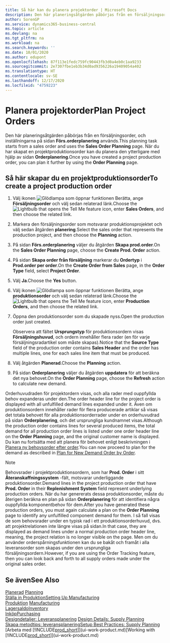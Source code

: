 ```yaml
---
title: Så här kan du planera projektorder | Microsoft Docs
description: Den här planeringsåtgärden påbörjas från en försäljningsorder, och inställningarna på sidan **Förs.orderplanering** används. När du har skapat en projektproduktionsorder kan du planera den ytterligare med hjälp av sidan **Orderplanering**.
author: SorenGP
ms.service: dynamics365-business-central
ms.topic: article
ms.devlang: na
ms.tgt_pltfrm: na
ms.workload: na
ms.search.keywords: ''
ms.date: 10/01/2020
ms.author: edupont
ms.openlocfilehash: 87f113e1fedc759fc90443fb3d0a4eb0c1aa9233
ms.sourcegitcommit: 2e7307fbe1eb3b34d0ad9356226a19409054a402
ms.translationtype: HT
ms.contentlocale: sv-SE
ms.lasthandoff: 12/17/2020
ms.locfileid: "4759223"
---
```

# <a name="plan-project-orders"></a><span data-ttu-id="4b5a7-104">Planera projektorder</span><span class="sxs-lookup"><span data-stu-id="4b5a7-104">Plan Project Orders</span></span>
<span data-ttu-id="4b5a7-105">Den här planeringsåtgärden påbörjas från en försäljningsorder, och inställningarna på sidan **Förs.orderplanering** används.</span><span class="sxs-lookup"><span data-stu-id="4b5a7-105">This planning task starts from a sales order and uses the **Sales Order Planning** page.</span></span> <span data-ttu-id="4b5a7-106">När du har skapat en projektproduktionsorder kan du planera den ytterligare med hjälp av sidan **Orderplanering**.</span><span class="sxs-lookup"><span data-stu-id="4b5a7-106">Once you have created a project production order, you can plan it further by using the **Order Planning** page.</span></span>  

## <a name="to-create-a-project-production-order"></a><span data-ttu-id="4b5a7-107">Så här skapar du en projektproduktionsorder</span><span class="sxs-lookup"><span data-stu-id="4b5a7-107">To create a project production order</span></span>  

1.  <span data-ttu-id="4b5a7-108">Välj ikonen ![Glödlampa som öppnar funktionen Berätta](media/ui-search/search_small.png "Berätta vad du vill göra"), ange **Försäljningsorder** och välj sedan relaterad länk.</span><span class="sxs-lookup"><span data-stu-id="4b5a7-108">Choose the ![Lightbulb that opens the Tell Me feature](media/ui-search/search_small.png "Tell me what you want to do") icon, enter **Sales Orders**, and then choose the related link.</span></span>  
2.  <span data-ttu-id="4b5a7-109">Markera den försäljningsorder som motsvarar produktionsprojektet och välj sedan åtgärden **planering**.</span><span class="sxs-lookup"><span data-stu-id="4b5a7-109">Select the sales order that represents the production project, and then choose the **Planning** action.</span></span>  
4.  <span data-ttu-id="4b5a7-110">På sidan **Förs.orderplanering** väljer du åtgärden **Skapa prod.order**.</span><span class="sxs-lookup"><span data-stu-id="4b5a7-110">On the **Sales Order Planning** page, choose  the **Create Prod. Order** action.</span></span>  
5.  <span data-ttu-id="4b5a7-111">På sidan **Skapa order från försäljning** markerar du **Ordertyp** i **Prod.order per order**.</span><span class="sxs-lookup"><span data-stu-id="4b5a7-111">On the **Create Order from Sales** page, in the **Order Type** field, select **Project Order**.</span></span>  
6.  <span data-ttu-id="4b5a7-112">Välj **Ja**.</span><span class="sxs-lookup"><span data-stu-id="4b5a7-112">Choose the **Yes** button.</span></span>  
7.  <span data-ttu-id="4b5a7-113">Välj ikonen ![Glödlampa som öppnar funktionen Berätta](media/ui-search/search_small.png "Berätta vad du vill göra"), ange **produktionsorder** och välj sedan relaterad länk.</span><span class="sxs-lookup"><span data-stu-id="4b5a7-113">Choose the ![Lightbulb that opens the Tell Me feature](media/ui-search/search_small.png "Tell me what you want to do") icon, enter **Production Orders**, and then choose the related link.</span></span>
8. <span data-ttu-id="4b5a7-114">Öppna den produktionsorder som du skapade nyss.</span><span class="sxs-lookup"><span data-stu-id="4b5a7-114">Open the production order just created.</span></span>  

    <span data-ttu-id="4b5a7-115">Observera att fältet **Ursprungstyp** för produktionsordern visas **Försäljningshuvud**, och ordern innehåller flera rader (en för varje försäljningsradartikel som måste skapas).</span><span class="sxs-lookup"><span data-stu-id="4b5a7-115">Notice that the **Source Type** field of the production order contains **Sales Header** and the order has multiple lines, one for each sales line item that must be produced.</span></span>  
9. <span data-ttu-id="4b5a7-116">Välj åtgärden **Planerad**.</span><span class="sxs-lookup"><span data-stu-id="4b5a7-116">Choose the **Planning** action.</span></span>
10. <span data-ttu-id="4b5a7-117">På sidan **Orderplanering** väljer du åtgärden **uppdatera** för att beräkna det nya behovet.</span><span class="sxs-lookup"><span data-stu-id="4b5a7-117">On the **Order Planning** page, choose the **Refresh** action to calculate new demand.</span></span>  

<span data-ttu-id="4b5a7-118">Orderhuvudraden för projektordern visas, och alla rader med ouppfyllda behov expanderas under den.</span><span class="sxs-lookup"><span data-stu-id="4b5a7-118">The order header line for the project order is displayed with all unfulfilled demand lines expanded under it.</span></span> <span data-ttu-id="4b5a7-119">Även om produktionsordern innehåller rader för flera producerade artiklar så visas det totala behovet för alla produktionsorderrader under en orderhuvudrad på sidan **Orderplanering**, och det ursprungliga kundnamnet visas.</span><span class="sxs-lookup"><span data-stu-id="4b5a7-119">Although the production order contains lines for several produced items, the total demand for all production order lines is listed under one order header line on the **Order Planning** page, and the original customer name is displayed.</span></span> <span data-ttu-id="4b5a7-120">Du kan nu fortsätta med att planera för behovet enligt beskrivningen i [Planera ny behovsorder efter order](production-how-to-plan-for-new-demand.md).</span><span class="sxs-lookup"><span data-stu-id="4b5a7-120">You can now proceed to plan for the demand as described in [Plan for New Demand Order by Order](production-how-to-plan-for-new-demand.md).</span></span>  

> [!NOTE]  
>  <span data-ttu-id="4b5a7-121">Behovsrader i projektproduktionsordern, som har **Prod. Order** i sitt **Återanskaffningssystem** -fält, motsvarar underliggande produktionsorder.</span><span class="sxs-lookup"><span data-stu-id="4b5a7-121">Demand lines in the project production order that have **Prod. Order** in their **Replenishment System** field represent underlying production orders.</span></span> <span data-ttu-id="4b5a7-122">När du har genererats dessa produktionsorder, måste du återigen beräkna en plan på sidan **Orderplanering** för att identifiera några ouppfyllda komponentbehov för dem.</span><span class="sxs-lookup"><span data-stu-id="4b5a7-122">After you have generated these production orders, you must again calculate a plan on the **Order Planning** page to identify any unfulfilled component demand for them.</span></span> <span data-ttu-id="4b5a7-123">I så fall visas de som behovsrader under en typisk rad i ett produktionsorderhuvud, dvs. att projektrelationen inte längre visas på sidan.</span><span class="sxs-lookup"><span data-stu-id="4b5a7-123">In that case, they are displayed as demand lines under a normal production order header line, meaning, the project relation is no longer visible on the page.</span></span> <span data-ttu-id="4b5a7-124">Men om du använder orderspårningsfunktionen kan du se bakåt och framåt i alla leveransorder som skapas under den ursprungliga försäljningsordern.</span><span class="sxs-lookup"><span data-stu-id="4b5a7-124">However, if you are using the Order Tracking feature, then you can look back and forth to all supply orders made under the original sales order.</span></span>  

## <a name="see-also"></a><span data-ttu-id="4b5a7-125">Se även</span><span class="sxs-lookup"><span data-stu-id="4b5a7-125">See Also</span></span>
<span data-ttu-id="4b5a7-126">[Planerad](production-planning.md) </span><span class="sxs-lookup"><span data-stu-id="4b5a7-126">[Planning](production-planning.md) </span></span>  
[<span data-ttu-id="4b5a7-127">Ställa in Produktion</span><span class="sxs-lookup"><span data-stu-id="4b5a7-127">Setting Up Manufacturing</span></span>](production-configure-production-processes.md)  
<span data-ttu-id="4b5a7-128">[Produktion](production-manage-manufacturing.md)  </span><span class="sxs-lookup"><span data-stu-id="4b5a7-128">[Manufacturing](production-manage-manufacturing.md)  </span></span>  
[<span data-ttu-id="4b5a7-129">Lagersaldo</span><span class="sxs-lookup"><span data-stu-id="4b5a7-129">Inventory</span></span>](inventory-manage-inventory.md)  
[<span data-ttu-id="4b5a7-130">Inköp</span><span class="sxs-lookup"><span data-stu-id="4b5a7-130">Purchasing</span></span>](purchasing-manage-purchasing.md)  
<span data-ttu-id="4b5a7-131">[Designdetaljer: Leveransplanering](design-details-supply-planning.md) </span><span class="sxs-lookup"><span data-stu-id="4b5a7-131">[Design Details: Supply Planning](design-details-supply-planning.md) </span></span>  
[<span data-ttu-id="4b5a7-132">Skapa metodtips: leveransplanering</span><span class="sxs-lookup"><span data-stu-id="4b5a7-132">Setup Best Practices: Supply Planning</span></span>](setup-best-practices-supply-planning.md)  
<span data-ttu-id="4b5a7-133">[Arbeta med [!INCLUDE[prod_short](includes/prod_short.md)]](ui-work-product.md)</span><span class="sxs-lookup"><span data-stu-id="4b5a7-133">[Working with [!INCLUDE[prod_short](includes/prod_short.md)]](ui-work-product.md)</span></span>
